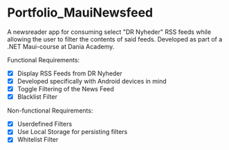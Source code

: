 # Portfolio_MauiNewsfeed

A newsreader app for consuming select "DR Nyheder" RSS feeds while allowing the user to filter the contents of said feeds. Developed as part of a .NET Maui-course at  Dania Academy.

Functional Requirements:
- [x] Display RSS Feeds from DR Nyheder
- [x] Developed specifically with Android devices in mind
- [x] Toggle Filtering of the News Feed
- [x] Blacklist Filter

Non-functional Requirements:
- [x] Userdefined Filters
- [x] Use Local Storage for persisting filters
- [x] Whitelist Filter
